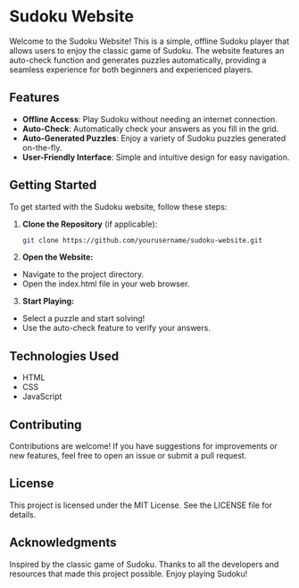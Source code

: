 # Sudoku Website

Welcome to the Sudoku Website! This is a simple, offline Sudoku player that allows users to enjoy the classic game of Sudoku. The website features an auto-check function and generates puzzles automatically, providing a seamless experience for both beginners and experienced players.

## Features

- **Offline Access**: Play Sudoku without needing an internet connection.
- **Auto-Check**: Automatically check your answers as you fill in the grid.
- **Auto-Generated Puzzles**: Enjoy a variety of Sudoku puzzles generated on-the-fly.
- **User-Friendly Interface**: Simple and intuitive design for easy navigation.

## Getting Started

To get started with the Sudoku website, follow these steps:

1. **Clone the Repository** (if applicable):

   ```bash
   git clone https://github.com/yourusername/sudoku-website.git

   ```

2. **Open the Website:**

- Navigate to the project directory.
- Open the index.html file in your web browser.

3. **Start Playing:**

- Select a puzzle and start solving!
- Use the auto-check feature to verify your answers.

## Technologies Used

- HTML
- CSS
- JavaScript

## Contributing

Contributions are welcome! If you have suggestions for improvements or new features, feel free to open an issue or submit a pull request.

## License

This project is licensed under the MIT License. See the LICENSE file for details.

## Acknowledgments

Inspired by the classic game of Sudoku.
Thanks to all the developers and resources that made this project possible.
Enjoy playing Sudoku!
